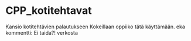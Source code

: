 # CPP_kotitehtavat
Kansio kotitehtävien palautukseen
Kokeillaan oppiiko tätä käyttämään.
eka kommentti: Ei taida?! verkosta
